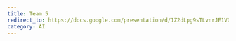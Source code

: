 ```yaml
---
title: Team 5
redirect_to: https://docs.google.com/presentation/d/1Z2dLpg9sTLvnrJE1VOZXXwMENOwdgRzFekRUNYvxhbw/edit?usp=sharing
category: AI
---
```

